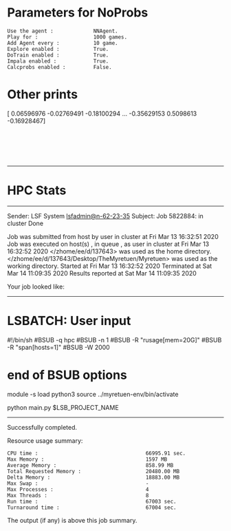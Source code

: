 # Parameters for NoProbs

    Use the agent :             NNAgent.
    Play for :                  1000 games.
    Add Agent every :           10 game.
    Explore enabled :           True.
    DoTrain enabled :           True.
    Impala enabled :            True.
    Calcprobs enabled :         False.

# Other prints

[ 0.06596976 -0.02769491 -0.18100294 ... -0.35629153  0.5098613
 -0.16928467]

 <br /> 
 <br /> 
 <br /> 
 <br />

---------------------------------------------------------------------------------------------------------------------

# HPC Stats


------------------------------------------------------------
Sender: LSF System <lsfadmin@n-62-23-35>
Subject: Job 5822884: <NNAgent4NoProbs> in cluster <dcc> Done

Job <NNAgent4NoProbs> was submitted from host <n-62-30-7> by user <s183905> in cluster <dcc> at Fri Mar 13 16:32:51 2020
Job was executed on host(s) <n-62-23-35>, in queue <hpc>, as user <s183905> in cluster <dcc> at Fri Mar 13 16:32:52 2020
</zhome/ee/d/137643> was used as the home directory.
</zhome/ee/d/137643/Desktop/TheMyretuen/Myretuen> was used as the working directory.
Started at Fri Mar 13 16:32:52 2020
Terminated at Sat Mar 14 11:09:35 2020
Results reported at Sat Mar 14 11:09:35 2020

Your job looked like:

------------------------------------------------------------
# LSBATCH: User input
#!/bin/sh
#BSUB -q hpc
#BSUB -n 1
#BSUB -R "rusage[mem=20G]"
#BSUB -R "span[hosts=1]"
#BSUB -W 2000
# end of BSUB options

module -s load python3
source ../myretuen-env/bin/activate

python main.py $LSB_PROJECT_NAME


------------------------------------------------------------

Successfully completed.

Resource usage summary:

    CPU time :                                   66995.91 sec.
    Max Memory :                                 1597 MB
    Average Memory :                             858.99 MB
    Total Requested Memory :                     20480.00 MB
    Delta Memory :                               18883.00 MB
    Max Swap :                                   -
    Max Processes :                              4
    Max Threads :                                8
    Run time :                                   67003 sec.
    Turnaround time :                            67004 sec.

The output (if any) is above this job summary.

